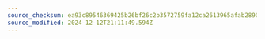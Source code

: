 ```yaml
---
source_checksum: ea93c89546369425b26bf26c2b3572759fa12ca2613965afab2890375f31035a
source_modified: 2024-12-12T21:11:49.594Z
---
```


